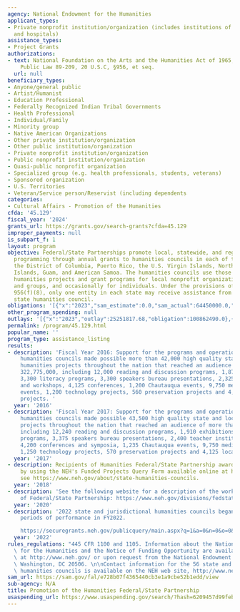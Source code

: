 ```yaml
---
agency: National Endowment for the Humanities
applicant_types:
- Private nonprofit institution/organization (includes institutions of higher education
  and hospitals)
assistance_types:
- Project Grants
authorizations:
- text: National Foundation on the Arts and the Humanities Act of 1965, as amended,
    Public Law 89-209, 20 U.S.C, §956, et seq.
  url: null
beneficiary_types:
- Anyone/general public
- Artist/Humanist
- Education Professional
- Federally Recognized Indian Tribal Governments
- Health Professional
- Individual/Family
- Minority group
- Native American Organizations
- Other private institution/organization
- Other public institution/organization
- Private nonprofit institution/organization
- Public nonprofit institution/organization
- Quasi-public nonprofit organization
- Specialized group (e.g. health professionals, students, veterans)
- Sponsored organization
- U.S. Territories
- Veteran/Service person/Reservist (including dependents
categories:
- Cultural Affairs - Promotion of the Humanities
cfda: '45.129'
fiscal_year: '2024'
grants_url: https://grants.gov/search-grants?cfda=45.129
improper_payments: null
is_subpart_f: 1
layout: program
objective: Federal/State Partnerships promote local, statewide, and regional humanities
  programming through annual grants to humanities councils in each of the fifty states,
  the District of Columbia, Puerto Rico, the U.S. Virgin Islands, Northern Mariana
  Islands, Guam, and American Samoa. The humanities councils use those grants to conduct
  humanities projects and grant programs for local nonprofit organizations, institutions,
  and groups, and occasionally for individuals. Under the provisions of 20 U.S.C.
  956(f)(8), only one entity in each state may receive assistance from NEH as the
  state humanities council.
obligations: '[{"x":"2023","sam_estimate":0.0,"sam_actual":64450000.0,"usa_spending_actual":69862970.99},{"x":"2024","sam_estimate":0.0,"sam_actual":61800000.0,"usa_spending_actual":66716319.54},{"x":"2025","sam_estimate":0.0,"sam_actual":0.0,"usa_spending_actual":29447111.89}]'
other_program_spending: null
outlays: '[{"x":"2023","outlay":25251817.68,"obligation":100862490.0},{"x":"2024","outlay":2283102.84,"obligation":6271808.0},{"x":"2025","outlay":5614834.18,"obligation":10284898.0}]'
permalink: /program/45.129.html
popular_name: ''
program_type: assistance_listing
results:
- description: 'Fiscal Year 2016: Support for the programs and operations of 56 state
    humanities councils made possible more than 42,000 high quality state and local
    humanities projects throughout the nation that reached an audience of more than
    322,775,000, including 12,000 reading and discussion programs, 1,875 exhibitions,
    3,300 literacy programs, 3,300 speakers bureau presentations, 2,325 teacher institutes
    and workshops, 4,125 conferences, 1,200 Chautauqua events, 9,750 media program
    events, 1,200 technology projects, 560 preservation projects and 4,050 local history
    projects. '
  year: '2016'
- description: 'Fiscal Year 2017: Support for the programs and operations of 56 state
    humanities councils made possible 43,500 high quality state and local humanities
    projects throughout the nation that reached an audience of more than 325,000,000,
    including 12,240 reading and discussion programs, 1,910 exhibitions, 3,375 literacy
    programs, 3,375 speakers bureau presentations, 2,400 teacher institutes and workshops,
    4,200 conferences and symposia, 1,235 Chautauqua events, 9,750 media program events,
    1,250 technology projects, 570 preservation projects and 4,125 local history projects.'
  year: '2017'
- description: Recipients of Humanities Federal/State Partnership awards may be found
    by using the NEH's Funded Projects Query Form available online at https://securegrants.neh.gov/publicquery/main.aspx.  Also
    see https://www.neh.gov/about/state-humanities-councils.
  year: '2018'
- description: 'See the following website for a description of the work of the Office
    of Federal/State Partnership: https://www.neh.gov/divisions/fedstate'
  year: '2020'
- description: '2022 state and jurisdictional humanities councils began new five year
    periods of performance in FY2022.

    https://securegrants.neh.gov/publicquery/main.aspx?q=1&a=0&n=0&o=0&ot=0&k=0&f=0&s=0&cd=0&p=0&d=1&dv=5&at=0&y=1&yf=2022&yt=2022&prd=0&cov=0&prz=0&wp=0&sp=0&ca=0&arp=0&ob=year&or=DESC'
  year: '2022'
rules_regulations: "445 CFR 1100 and 1105. Information about the National Endowment\
  \ for the Humanities and the Notice of Funding Opportunity are available online\
  \ at http://www.neh.gov/ or upon request from the National Endowment for the Humanities,\
  \ Washington, DC 20506. \n\nContact information for the 56 state and jurisdictional\
  \ humanities councils is available on the NEH web site, http://www.neh.gov/about/state-humanities-councils."
sam_url: https://sam.gov/fal/e728b07f4365440cb3e1a9cbe52b1edd/view
sub-agency: N/A
title: Promotion of the Humanities Federal/State Partnership
usaspending_url: https://www.usaspending.gov/search/?hash=6209457d99febe182b2d7d91a279340c
---
```

